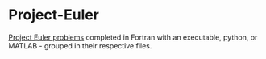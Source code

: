 # Project-Euler

[Project Euler problems](https://projecteuler.net/archives) completed in Fortran with an executable, python, or MATLAB - grouped in their respective files.
